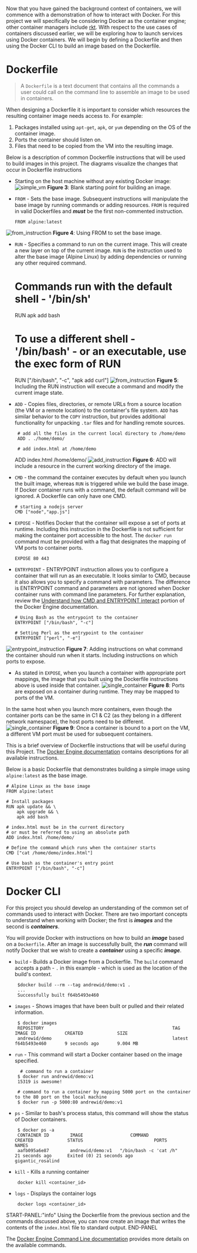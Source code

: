 Now that you have gained the background context of containers, we will commence with a demonstration of how to interact with Docker. For this project we will specifically be considering Docker as the container engine; other container managers include [rkt](https://coreos.com/rkt). With respect to the use cases of containers discussed earlier, we will be exploring how to launch services using Docker containers.  We will begin by defining a Dockerfile and then using the Docker CLI to build an image based on the Dockerfile.

# Dockerfile
>  A `Dockerfile` is a text document that contains all the commands a user could call on the command line to assemble an image to be used in containers.

When designing a Dockerfile it is important to consider which resources the resulting container image needs access to. For example:

 1. Packages installed using `apt-get`, `apk`, or `yum` depending on the OS of the container image.
 1. Ports the container should listen on.
 1. Files that need to be copied from the VM into the resulting image.

Below is a description of common Dockerfile instructions that will be used to build images in this project. The diagrams visualize the changes that occur in Dockerfile instructions

  * Starting on the host machine without any existing Docker image:
![simple_vm](https://s3.amazonaws.com/15619public/webcontent/p22_intro_default_image.jpg)
**Figure 3**: Blank starting point for building an image.

  * `FROM` - Sets the base image. Subsequent instructions will manipulate the base image by running commands or adding resources. `FROM` is required in valid Dockerfiles and ***must*** be the first non-commented instruction.

        FROM alpine:latest
![from_instruction](https://s3.amazonaws.com/15619public/webcontent/p22_intro_from_step.jpg)
**Figure 4**: Using FROM to set the base image.

  *  `RUN` - Specifies a command to run on the current image. This will create a new layer on top of the current image. `RUN`  is the instruction used to alter the base image (Alpine Linux) by adding dependencies or running any other required command. 

        # Commands run with the default shell - '/bin/sh'
        RUN apk add bash
  
        # To use a different shell - '/bin/bash' - or an executable, use the exec form of RUN
        RUN ["/bin/bash", "-c", "apk add curl"]
![from_instruction](https://s3.amazonaws.com/15619public/webcontent/p22_intro_run_step.jpg)
**Figure 5**: Including the RUN instruction will execute a command and modify the current image state.

  *  `ADD` - Copies files, directories, or remote URLs from a source location (the VM or a remote location) to the container's file system. `ADD` has similar behavior to the `COPY` instruction, but provides additional functionality for unpacking `.tar`  files and for handling remote sources.
		  
		  # add all the files in the current local directory to /home/demo
		  ADD . ./home/demo/
		 
		  # add index.html at /home/demo 
        ADD index.html /home/demo/
![add_instruction](https://s3.amazonaws.com/15619public/webcontent/p22_intro_add_step.jpg)
**Figure 6**: ADD will include a resource in the current working directory of the image.

  * `CMD` - the command the container executes by default when you launch the built image, whereas `RUN` is triggered while we build the base image.  If Docker container runs with a command, the default command will be ignored. A Dockerfile can only have one CMD.

        # starting a nodejs server 
        CMD ["node","app.js"]
        
  * `EXPOSE` - Notifies Docker that the container will expose a set of ports at runtime. Including this instruction in the Dockerfile is not sufficient for making the container port accessible to the host. The `docker run` command must be provided with a flag that designates the mapping of VM ports to container ports.

        EXPOSE 80 443

  * `ENTRYPOINT` - ENTRYPOINT instruction allows you to configure a container that will run as an executable. It looks similar to CMD, because it also allows you to specify a command with parameters. The difference is ENTRYPOINT command and parameters are not ignored when Docker container runs with command line parameters. For further explanation, review the [Understand how CMD and ENTRYPOINT interact](https://docs.docker.com/engine/reference/builder/#/understand-how-cmd-and-entrypoint-interact) portion of the Docker Engine documentation.

        # Using Bash as the entrypoint to the container
        ENTRYPOINT ["/bin/bash", "-c"]

        # Setting Perl as the entrypoint to the container
        ENTRYPOINT ["perl", "-e"]
![entrypoint_instruction](https://s3.amazonaws.com/15619public/webcontent/p22_intro_entrypt_step.jpg)
**Figure 7**: Adding instructions on what command the container should run when it starts. Including instructions on which ports to expose.

  * As stated in `EXPOSE`, when you launch a container with appropriate port mappings, the image that you built using the Dockerfile instructions above is used inside that container.
![single_container](https://s3.amazonaws.com/15619public/webcontent/p22_intro_cont_launch_step.jpg)
**Figure 8**: Ports are exposed on a container during runtime. They may be mapped to ports of the VM.

In the same host when you launch more containers, even though the container ports can be the same in C1 & C2 (as they belong in a different network namespace), the host ports need to be different.
![single_container](https://s3.amazonaws.com/15619public/webcontent/p22_intro_more_cont_launch_step.jpg)
**Figure 9**: Once a container is bound to a port on the VM, a different VM port must be used for subsequent containers.

This is a brief overview of Dockerfile instructions that will be useful during this Project. The [Docker Engine documentation](https://docs.docker.com/engine/reference/builder/) contains descriptions for all available instructions.

Below is a basic Dockerfile that demonstrates building a simple image using `alpine:latest` as the base image.  
  
    # Alpine Linux as the base image
    FROM alpine:latest

    # Install packages 
    RUN apk update && \
        apk upgrade && \
        apk add bash

    # index.html must be in the current directory
    # or must be referred to using an absolute path
    ADD index.html /home/demo/

    # Define the command which runs when the container starts
    CMD ["cat /home/demo/index.html"]

    # Use bash as the container's entry point
    ENTRYPOINT ["/bin/bash", "-c"]

# Docker CLI
For this project you should develop an understanding of the common set of commands used to interact with Docker. There are two important concepts to understand when working with Docker; the first is ***images*** and the second is ***containers***.

You will provide Docker with instructions on how to build an ***image*** based on a `Dockerfile`. After an image is successfully built, the ***run***  command will notify Docker that we wish to create a ***container*** using a specific ***image***.

 * `build` - Builds a Docker image from a Dockerfile. The `build` command accepts a path - `.` in this example - which is used as the location of the build's context. 
 
        $docker build --rm --tag andrewid/demo:v1 .
        ...
        Successfully built f64b5493e460

 * `images` - Shows images that have been built or pulled and their related information.

        $ docker images
        REPOSITORY                                                 TAG                IMAGE ID           CREATED             SIZE
        andrewid/demo                                              latest             f64b5493e460       9 seconds ago       9.004 MB

 * `run` - This command will start a Docker container based on the image specified.
		 
		 # command to run a container
        $ docker run andrewid/demo:v1
        15319 is awesome!
        
        # command to run a container by mapping 5000 port on the container to the 80 port on the local machine
        $ docker run -p 5000:80 andrewid/demo:v1

 * `ps` - Similar to bash's process status, this command will show the status of Docker containers.

        $ docker ps -a
        CONTAINER ID        IMAGE                  COMMAND                   CREATED             STATUS                           PORTS                         NAMES
        aafb095a6e87        andrewid/demo:v1   "/bin/bash -c 'cat /h"    21 seconds ago      Exited (0) 21 seconds ago                                      gigantic_rosalind

*  `kill` - Kills a running container    
		
		docker kill <container_id>

*  `logs` - Displays the container logs    
		
		docker logs <container_id>

START-PANEL:"info"
Using the Dockerfile from the previous section and the commands discussed above, you can now create an image that writes the contents of the `index.html` file to standard output.
END-PANEL

The [Docker Engine Command Line documentation](https://docs.docker.com/engine/reference/commandline/docker/) provides more details on the available commands.

[1]: https://docs.docker.com/engine/reference/commandline/
[2]: https://docs.docker.com/engine/reference/builder/
